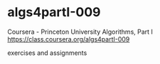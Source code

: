 # algs4partI-009
Coursera - 
Princeton University
Algorithms, Part I
https://class.coursera.org/algs4partI-009

exercises and assignments
